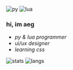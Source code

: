 ![py](https://img.shields.io/badge/Python-14354C?style=for-the-badge&logo=python&logoColor=white)
![lua](https://img.shields.io/badge/Lua-2C2D72?style=for-the-badge&logo=lua&logoColor=white)

### hi, im aeg
- <i> py & lua programmer </i>
- <i> ui/ux designer </i>
- <i> learning css </i>

![stats](https://github-readme-stats.vercel.app/api?username=aeg-eus&count_private=true&show_icons=true&theme=radical)
![langs](https://github-readme-stats.vercel.app/api/top-langs/?username=aeg-eus&show_icons=true&theme=radical)
